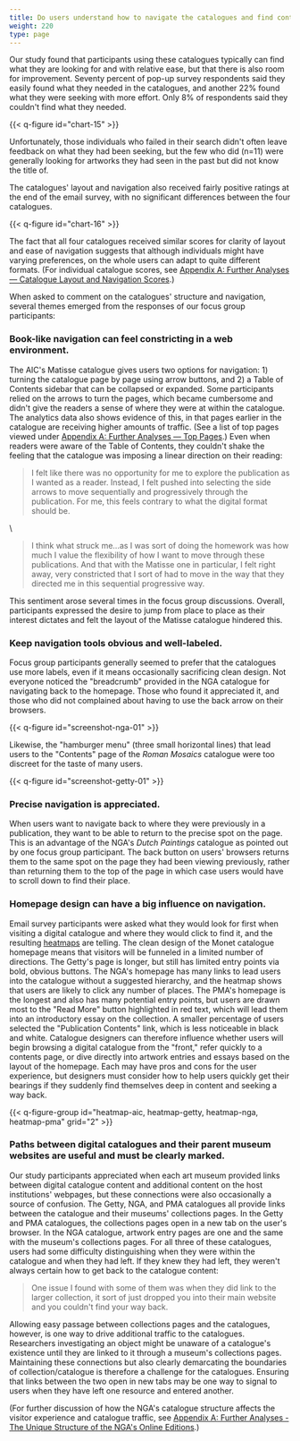 ```yaml
---
title: Do users understand how to navigate the catalogues and find content of interest?
weight: 220
type: page
---
```


Our study found that participants using these catalogues typically can find what they are looking for and with relative ease, but that there is also room for improvement. Seventy percent of pop-up survey respondents said they easily found what they needed in the catalogues, and another 22% found what they were seeking with more effort. Only 8% of respondents said they couldn't find what they needed.

{{< q-figure id="chart-15" >}}

Unfortunately, those individuals who failed in their search didn't often leave feedback on what they had been seeking, but the few who did (n=11) were generally looking for artworks they had seen in the past but did not know the title of.

The catalogues' layout and navigation also received fairly positive ratings at the end of the email survey, with no significant differences between the four catalogues.

{{< q-figure id="chart-16" >}}

The fact that all four catalogues received similar scores for clarity of layout and ease of navigation suggests that although individuals might have varying preferences, on the whole users can adapt to quite different formats. (For individual catalogue scores, see [Appendix A: Further Analyses — Catalogue Layout and Navigation Scores](/further-analyses/#catalogue-layout-and-navigation-scores-breakdown-by-institution).)

When asked to comment on the catalogues' structure and navigation, several themes emerged from the responses of our focus group participants:

### Book-like navigation can feel constricting in a web environment.

The AIC's Matisse catalogue gives users two options for navigation: 1) turning the catalogue page by page using arrow buttons, and 2) a Table of Contents sidebar that can be collapsed or expanded. Some participants relied on the arrows to turn the pages, which became cumbersome and didn't give the readers a sense of where they were at within the catalogue. The analytics data also shows evidence of this, in that pages earlier in the catalogue are receiving higher amounts of traffic. (See a list of top pages viewed under [Appendix A: Further Analyses — Top Pages](/further-analyses/#top-pages-viewed-in-the-digital-catalogues).) Even when readers were aware of the Table of Contents, they couldn't shake the feeling that the catalogue was imposing a linear direction on their reading:

> I felt like there was no opportunity for me to explore the publication as I wanted as a reader. Instead, I felt pushed into selecting the side arrows to move sequentially and progressively through the publication. For me, this feels contrary to what the digital format should be.

\

> I think what struck me...as I was sort of doing the homework was how much I value the flexibility of how I want to move through these publications. And that with the Matisse one in particular, I felt right away, very constricted that I sort of had to move in the way that they directed me in this sequential progressive way.

This sentiment arose several times in the focus group discussions. Overall, participants expressed the desire to jump from place to place as their interest dictates and felt the layout of the Matisse catalogue hindered this.

### Keep navigation tools obvious and well-labeled.

Focus group participants generally seemed to prefer that the catalogues use more labels, even if it means occasionally sacrificing clean design. Not everyone noticed the "breadcrumb" provided in the NGA catalogue for navigating back to the homepage. Those who found it appreciated it, and those who did not complained about having to use the back arrow on their browsers.

{{< q-figure id="screenshot-nga-01" >}}

Likewise, the "hamburger menu" (three small horizontal lines) that lead users to the "Contents" page of the *Roman Mosaics* catalogue were too discreet for the taste of many users.

{{< q-figure id="screenshot-getty-01" >}}

### Precise navigation is appreciated.

When users want to navigate back to where they were previously in a publication, they want to be able to return to the precise spot on the page. This is an advantage of the NGA's *Dutch Paintings* catalogue as pointed out by one focus group participant. The back button on users' browsers returns them to the same spot on the page they had been viewing previously, rather than returning them to the top of the page in which case users would have to scroll down to find their place.

### Homepage design can have a big influence on navigation.

Email survey participants were asked what they would look for first when visiting a digital catalogue and where they would click to find it, and the resulting [heatmaps](/functionality-and-design/navigation/#heatmap-aic) are telling. The clean design of the Monet catalogue homepage means that visitors will be funneled in a limited number of directions. The Getty's page is longer, but still has limited entry points via bold, obvious buttons. The NGA's homepage has many links to lead users into the catalogue without a suggested hierarchy, and the heatmap shows that users are likely to click any number of places. The PMA's homepage is the longest and also has many potential entry points, but users are drawn most to the "Read More" button highlighted in red text, which will lead them into an introductory essay on the collection. A smaller percentage of users selected the "Publication Contents" link, which is less noticeable in black and white. Catalogue designers can therefore influence whether users will begin browsing a digital catalogue from the "front," refer quickly to a contents page, or dive directly into artwork entries and essays based on the layout of the homepage. Each may have pros and cons for the user experience, but designers must consider how to help users quickly get their bearings if they suddenly find themselves deep in content and seeking a way back.

{{< q-figure-group id="heatmap-aic, heatmap-getty, heatmap-nga, heatmap-pma" grid="2" >}}

### Paths between digital catalogues and their parent museum websites are useful and must be clearly marked.

Our study participants appreciated when each art museum provided links between digital catalogue content and additional content on the host institutions' webpages, but these connections were also occasionally a source of confusion. The Getty, NGA, and PMA catalogues all provide links between the catalogue and their museums' collections pages. In the Getty and PMA catalogues, the collections pages open in a new tab on the user's browser. In the NGA catalogue, artwork entry pages are one and the same with the museum's collections pages. For all three of these catalogues, users had some difficulty distinguishing when they were within the catalogue and when they had left. If they knew they had left, they weren't always certain how to get back to the catalogue content:

> One issue I found with some of them was when they did link to the larger collection, it sort of just dropped you into their main website and you couldn't find your way back.

Allowing easy passage between collections pages and the catalogues, however, is one way to drive additional traffic to the catalogues. Researchers investigating an object might be unaware of a catalogue's existence until they are linked to it through a museum's collections pages. Maintaining these connections but also clearly demarcating the boundaries of collection/catalogue is therefore a challenge for the catalogues. Ensuring that links between the two open in new tabs may be one way to signal to users when they have left one resource and entered another.

(For further discussion of how the NGA's catalogue structure affects the visitor experience and catalogue traffic, see [Appendix A: Further Analyses - The Unique Structure of the NGA's Online Editions](/further-analyses/#the-unique-structure-of-the-nga-s-online-editions).)
